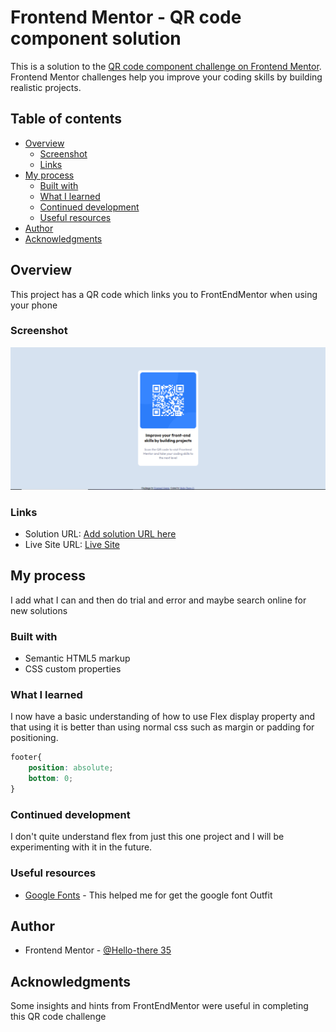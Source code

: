 # Frontend Mentor - QR code component solution

This is a solution to the [QR code component challenge on Frontend Mentor](https://www.frontendmentor.io/challenges/qr-code-component-iux_sIO_H). Frontend Mentor challenges help you improve your coding skills by building realistic projects. 

## Table of contents

- [Overview](#overview)
  - [Screenshot](#screenshot)
  - [Links](#links)
- [My process](#my-process)
  - [Built with](#built-with)
  - [What I learned](#what-i-learned)
  - [Continued development](#continued-development)
  - [Useful resources](#useful-resources)
- [Author](#author)
- [Acknowledgments](#acknowledgments)

## Overview
This project has a QR code which links you to FrontEndMentor when using your phone
### Screenshot

![Screenshot](/images/Screenshot.png)



### Links

- Solution URL: [Add solution URL here](https://www.frontendmentor.io/solutions/qr-code-webpage-frontend-mentor-challenge-3EpB7fVIlf)
- Live Site URL: [Live Site](https://hello-there35.github.io/QR_Code_Challenge_FrontEndMentor_complete/)

## My process
I add what I can and then do trial and error and maybe search online for new solutions
### Built with

- Semantic HTML5 markup
- CSS custom properties




### What I learned

I now have a basic understanding of how to use Flex display property and that using it is better than using normal css such as margin or padding for positioning.


```css
footer{
    position: absolute;
    bottom: 0;
}

```




### Continued development

I don't quite understand flex from just this one project and I will be experimenting with it in the future.

### Useful resources

- [Google Fonts](https://fonts.google.com) - This helped me for get the google font Outfit



## Author


- Frontend Mentor - [@Hello-there 35](https://www.frontendmentor.io/profile/Hello-there35)


## Acknowledgments

Some insights and hints from FrontEndMentor were useful in completing this QR code challenge

